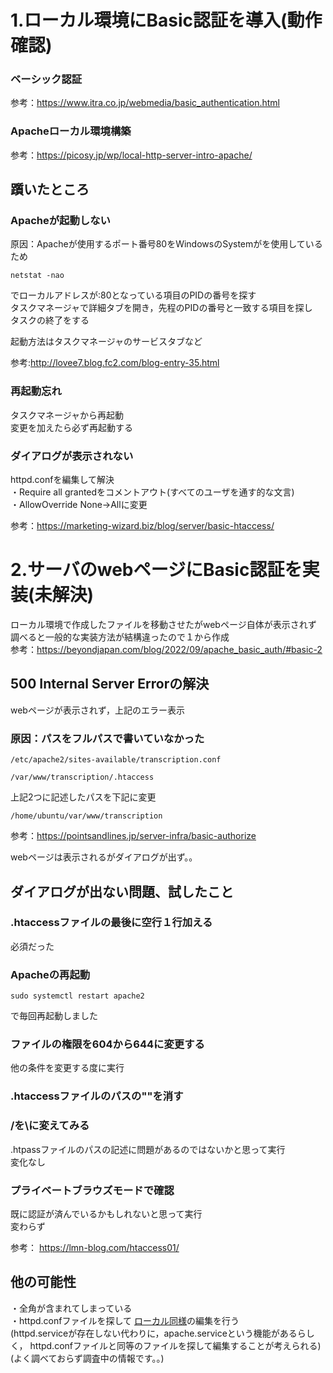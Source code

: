 # 1.ローカル環境にBasic認証を導入(動作確認)
### ベーシック認証
参考：https://www.itra.co.jp/webmedia/basic_authentication.html<br>
### Apacheローカル環境構築
参考：https://picosy.jp/wp/local-http-server-intro-apache/<br>

## 躓いたところ
### Apacheが起動しない
原因：Apacheが使用するポート番号80をWindowsのSystemがを使用しているため
```
netstat -nao
```
でローカルアドレスが:80となっている項目のPIDの番号を探す<br>
タスクマネージャで詳細タブを開き，先程のPIDの番号と一致する項目を探し<br>
タスクの終了をする<br>

起動方法はタスクマネージャのサービスタブなど<br>

参考:http://lovee7.blog.fc2.com/blog-entry-35.html

### 再起動忘れ
タスクマネージャから再起動<br>
変更を加えたら必ず再起動する<br>



### ダイアログが表示されない<a id="ps"></a>
httpd.confを編集して解決<br>
・Require all grantedをコメントアウト(すべてのユーザを通す的な文言)<br>
・AllowOverride None→Allに変更<br>

参考：https://marketing-wizard.biz/blog/server/basic-htaccess/

# 2.サーバのwebページにBasic認証を実装(未解決)
ローカル環境で作成したファイルを移動させたがwebページ自体が表示されず<br>
調べると一般的な実装方法が結構違ったので１から作成<br>
参考：https://beyondjapan.com/blog/2022/09/apache_basic_auth/#basic-2
## 500 Internal Server Errorの解決
webページが表示されず，上記のエラー表示

### 原因：パスをフルパスで書いていなかった
```
/etc/apache2/sites-available/transcription.conf
```
```
/var/www/transcription/.htaccess
```
上記2つに記述したパスを下記に変更
```
/home/ubuntu/var/www/transcription
```
参考：https://pointsandlines.jp/server-infra/basic-authorize<br>

webページは表示されるがダイアログが出ず。。<br>
## ダイアログが出ない問題、試したこと
### .htaccessファイルの最後に空行１行加える
必須だった
### Apacheの再起動
```
sudo systemctl restart apache2
```
で毎回再起動しました
### ファイルの権限を604から644に変更する
他の条件を変更する度に実行
### .htaccessファイルのパスの""を消す
### /を\に変えてみる
.htpassファイルのパスの記述に問題があるのではないかと思って実行<br>
変化なし
### プライベートブラウズモードで確認
既に認証が済んでいるかもしれないと思って実行<br>
変わらず<br>

参考： https://lmn-blog.com/htaccess01/
## 他の可能性
・全角が含まれてしまっている<br>
・httpd.confファイルを探して [ローカル同様](#ps)の編集を行う<br>
(httpd.serviceが存在しない代わりに，apache.serviceという機能があるらしく，
httpd.confファイルと同等のファイルを探して編集することが考えられる)<br>
(よく調べておらず調査中の情報です。。)


















